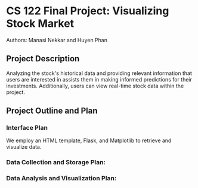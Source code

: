 # CS 122 Final Project: Visualizing Stock Market

Authors: Manasi Nekkar and Huyen Phan

## Project Description
Analyzing the stock's historical data and providing relevant information that users are interested in assists them in making informed predictions for their investments. Additionally, users can view real-time stock data within the project.

## Project Outline and Plan

### Interface Plan
We employ an HTML template, Flask, and Matplotlib to retrieve and visualize data.
### Data Collection and Storage Plan:


### Data Analysis and Visualization Plan: 
